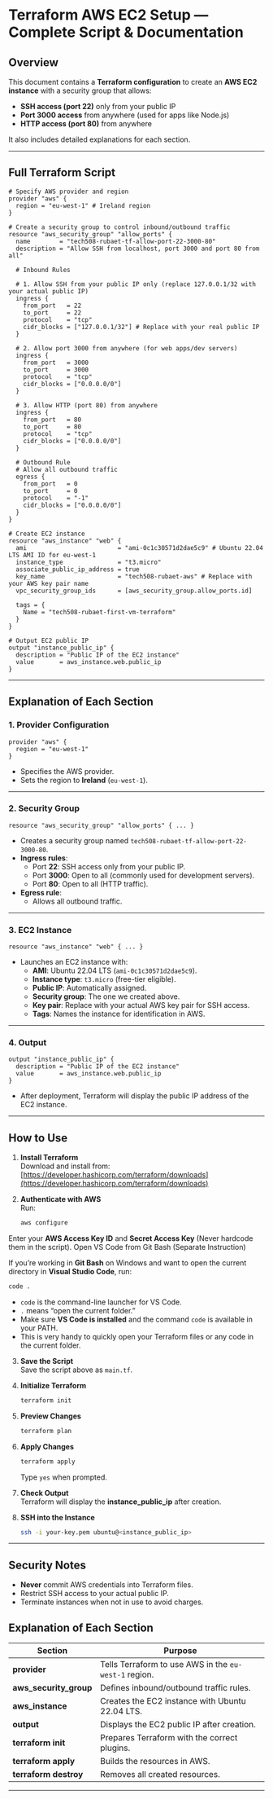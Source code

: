 # Terraform AWS EC2 Setup — Complete Script & Documentation
 
## Overview
This document contains a **Terraform configuration** to create an **AWS EC2 instance** with a security group that allows:
- **SSH access (port 22)** only from your public IP
- **Port 3000 access** from anywhere (used for apps like Node.js)
- **HTTP access (port 80)** from anywhere
 
It also includes detailed explanations for each section.
 
---
 
## Full Terraform Script
 
```hcl
# Specify AWS provider and region
provider "aws" {
  region = "eu-west-1" # Ireland region
}
 
# Create a security group to control inbound/outbound traffic
resource "aws_security_group" "allow_ports" {
  name        = "tech508-rubaet-tf-allow-port-22-3000-80"
  description = "Allow SSH from localhost, port 3000 and port 80 from all"
 
  # Inbound Rules
 
  # 1. Allow SSH from your public IP only (replace 127.0.0.1/32 with your actual public IP)
  ingress {
    from_port   = 22
    to_port     = 22
    protocol    = "tcp"
    cidr_blocks = ["127.0.0.1/32"] # Replace with your real public IP
  }
 
  # 2. Allow port 3000 from anywhere (for web apps/dev servers)
  ingress {
    from_port   = 3000
    to_port     = 3000
    protocol    = "tcp"
    cidr_blocks = ["0.0.0.0/0"]
  }
 
  # 3. Allow HTTP (port 80) from anywhere
  ingress {
    from_port   = 80
    to_port     = 80
    protocol    = "tcp"
    cidr_blocks = ["0.0.0.0/0"]
  }
 
  # Outbound Rule
  # Allow all outbound traffic
  egress {
    from_port   = 0
    to_port     = 0
    protocol    = "-1"
    cidr_blocks = ["0.0.0.0/0"]
  }
}
 
# Create EC2 instance
resource "aws_instance" "web" {
  ami                         = "ami-0c1c30571d2dae5c9" # Ubuntu 22.04 LTS AMI ID for eu-west-1
  instance_type               = "t3.micro"
  associate_public_ip_address = true
  key_name                    = "tech508-rubaet-aws" # Replace with your AWS key pair name
  vpc_security_group_ids      = [aws_security_group.allow_ports.id]
 
  tags = {
    Name = "tech508-rubaet-first-vm-terraform"
  }
}
 
# Output EC2 public IP
output "instance_public_ip" {
  description = "Public IP of the EC2 instance"
  value       = aws_instance.web.public_ip
}
```
 
---
 
## Explanation of Each Section
 
### 1. **Provider Configuration**
```hcl
provider "aws" {
  region = "eu-west-1"
}
```
- Specifies the AWS provider.
- Sets the region to **Ireland** (`eu-west-1`).
 
---
 
### 2. **Security Group**
```hcl
resource "aws_security_group" "allow_ports" { ... }
```
- Creates a security group named `tech508-rubaet-tf-allow-port-22-3000-80`.
- **Ingress rules**:
  - Port **22**: SSH access only from your public IP.
  - Port **3000**: Open to all (commonly used for development servers).
  - Port **80**: Open to all (HTTP traffic).
- **Egress rule**:
  - Allows all outbound traffic.
 
---
 
### 3. **EC2 Instance**
```hcl
resource "aws_instance" "web" { ... }
```
- Launches an EC2 instance with:
  - **AMI**: Ubuntu 22.04 LTS (`ami-0c1c30571d2dae5c9`).
  - **Instance type**: `t3.micro` (free-tier eligible).
  - **Public IP**: Automatically assigned.
  - **Security group**: The one we created above.
  - **Key pair**: Replace with your actual AWS key pair for SSH access.
  - **Tags**: Names the instance for identification in AWS.
 
---
 
### 4. **Output**
```hcl
output "instance_public_ip" {
  description = "Public IP of the EC2 instance"
  value       = aws_instance.web.public_ip
}
```
- After deployment, Terraform will display the public IP address of the EC2 instance.
 
---
 
## How to Use
 
1. **Install Terraform**  
   Download and install from: [https://developer.hashicorp.com/terraform/downloads](https://developer.hashicorp.com/terraform/downloads)
 
2. **Authenticate with AWS**  
   Run:
   ```bash
   aws configure
   ```
  Enter your **AWS Access Key ID** and **Secret Access Key** (Never hardcode them in the script).
  Open VS Code from Git Bash (Separate Instruction)

If you’re working in **Git Bash** on Windows and want to open the current directory in **Visual Studio Code**, run:

```bash
code .
```

- `code` is the command-line launcher for VS Code.
- `.` means “open the current folder.”
- Make sure **VS Code is installed** and the command `code` is available in your PATH.
- This is very handy to quickly open your Terraform files or any code in the current folder.


3. **Save the Script**  
   Save the script above as `main.tf`.
 
4. **Initialize Terraform**  
   ```bash
   terraform init
   ```
 
5. **Preview Changes**  
   ```bash
   terraform plan
   ```
 
6. **Apply Changes**  
   ```bash
   terraform apply
   ```
   Type `yes` when prompted.
 
7. **Check Output**  
   Terraform will display the **instance_public_ip** after creation.
 
8. **SSH into the Instance**  
   ```bash
   ssh -i your-key.pem ubuntu@<instance_public_ip>
   ```
 
---
 
## Security Notes
- **Never** commit AWS credentials into Terraform files.
- Restrict SSH access to your actual public IP.
- Terminate instances when not in use to avoid charges.
 

##  Explanation of Each Section

| Section                  | Purpose |
|--------------------------|---------|
| **provider**             | Tells Terraform to use AWS in the `eu-west-1` region. |
| **aws_security_group**   | Defines inbound/outbound traffic rules. |
| **aws_instance**         | Creates the EC2 instance with Ubuntu 22.04 LTS. |
| **output**               | Displays the EC2 public IP after creation. |
| **terraform init**       | Prepares Terraform with the correct plugins. |
| **terraform apply**      | Builds the resources in AWS. |
| **terraform destroy**    | Removes all created resources. |
---